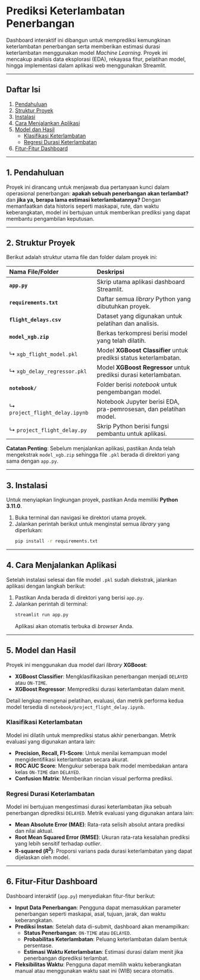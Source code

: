 # Prediksi Keterlambatan Penerbangan

Dashboard interaktif ini dibangun untuk memprediksi kemungkinan keterlambatan penerbangan serta memberikan estimasi durasi keterlambatan menggunakan model *Machine Learning*. Proyek ini mencakup analisis data eksplorasi (EDA), rekayasa fitur, pelatihan model, hingga implementasi dalam aplikasi web menggunakan Streamlit.

---

## Daftar Isi

1.  [Pendahuluan](#1-pendahuluan)
2.  [Struktur Proyek](#2-struktur-proyek)
3.  [Instalasi](#3-instalasi)
4.  [Cara Menjalankan Aplikasi](#4-cara-menjalankan-aplikasi)
5.  [Model dan Hasil](#5-model-dan-hasil)
    * [Klasifikasi Keterlambatan](#klasifikasi-keterlambatan)
    * [Regresi Durasi Keterlambatan](#regresi-durasi-keterlambatan)
6.  [Fitur-Fitur Dashboard](#6-fitur-fitur-dashboard)

---

## 1. Pendahuluan

Proyek ini dirancang untuk menjawab dua pertanyaan kunci dalam operasional penerbangan: **apakah sebuah penerbangan akan terlambat?** dan **jika ya, berapa lama estimasi keterlambatannya?** Dengan memanfaatkan data historis seperti maskapai, rute, dan waktu keberangkatan, model ini bertujuan untuk memberikan prediksi yang dapat membantu pengambilan keputusan.

---

## 2. Struktur Proyek

Berikut adalah struktur utama file dan folder dalam proyek ini:

| Nama File/Folder              | Deskripsi                                                                 |
| :---------------------------- | :------------------------------------------------------------------------ |
| **`app.py`** | Skrip utama aplikasi dashboard Streamlit.                                 |
| **`requirements.txt`** | Daftar semua *library* Python yang dibutuhkan proyek.                     |
| **`flight_delays.csv`** | Dataset yang digunakan untuk pelatihan dan analisis.                      |
| **`model_xgb.zip`** | Berkas terkompresi berisi model yang telah dilatih.                       |
| ↳ `xgb_flight_model.pkl`      | Model **XGBoost Classifier** untuk prediksi status keterlambatan.         |
| ↳ `xgb_delay_regressor.pkl`   | Model **XGBoost Regressor** untuk prediksi durasi keterlambatan.          |
| **`notebook/`** | Folder berisi *notebook* untuk pengembangan model.                        |
| ↳ `project_flight_delay.ipynb`| Notebook Jupyter berisi EDA, pra-pemrosesan, dan pelatihan model.         |
| ↳ `project_flight_delay.py`   | Skrip Python berisi fungsi pembantu untuk aplikasi.                       |

**Catatan Penting**: Sebelum menjalankan aplikasi, pastikan Anda telah mengekstrak `model_xgb.zip` sehingga file `.pkl` berada di direktori yang sama dengan `app.py`.

---

## 3. Instalasi

Untuk menyiapkan lingkungan proyek, pastikan Anda memiliki **Python 3.11.0**.

1.  Buka terminal dan navigasi ke direktori utama proyek.
2.  Jalankan perintah berikut untuk menginstal semua *library* yang diperlukan:
    ```bash
    pip install -r requirements.txt
    ```

---

## 4. Cara Menjalankan Aplikasi

Setelah instalasi selesai dan file model `.pkl` sudah diekstrak, jalankan aplikasi dengan langkah berikut:

1.  Pastikan Anda berada di direktori yang berisi `app.py`.
2.  Jalankan perintah di terminal:
    ```bash
    streamlit run app.py
    ```
    Aplikasi akan otomatis terbuka di *browser* Anda.

---

## 5. Model dan Hasil

Proyek ini menggunakan dua model dari *library* **XGBoost**:

* **XGBoost Classifier**: Mengklasifikasikan penerbangan menjadi `DELAYED` atau `ON-TIME`.
* **XGBoost Regressor**: Memprediksi durasi keterlambatan dalam menit.

Detail lengkap mengenai pelatihan, evaluasi, dan metrik performa kedua model tersedia di `notebook/project_flight_delay.ipynb`.

### Klasifikasi Keterlambatan

Model ini dilatih untuk memprediksi status akhir penerbangan. Metrik evaluasi yang digunakan antara lain:
* **Precision, Recall, F1-Score**: Untuk menilai kemampuan model mengidentifikasi keterlambatan secara akurat.
* **ROC AUC Score**: Mengukur seberapa baik model membedakan antara kelas `ON-TIME` dan `DELAYED`.
* **Confusion Matrix**: Memberikan rincian visual performa prediksi.

### Regresi Durasi Keterlambatan

Model ini bertujuan mengestimasi durasi keterlambatan jika sebuah penerbangan diprediksi `DELAYED`. Metrik evaluasi yang digunakan antara lain:
* **Mean Absolute Error (MAE)**: Rata-rata selisih absolut antara prediksi dan nilai aktual.
* **Root Mean Squared Error (RMSE)**: Ukuran rata-rata kesalahan prediksi yang lebih sensitif terhadap *outlier*.
* **R-squared ($R^2$)**: Proporsi varians pada durasi keterlambatan yang dapat dijelaskan oleh model.

---

## 6. Fitur-Fitur Dashboard

Dashboard interaktif (`app.py`) menyediakan fitur-fitur berikut:

* **Input Data Penerbangan**: Pengguna dapat memasukkan parameter penerbangan seperti maskapai, asal, tujuan, jarak, dan waktu keberangkatan.
* **Prediksi Instan**: Setelah data di-submit, dashboard akan menampilkan:
    * **Status Penerbangan**: `ON-TIME` atau `DELAYED`.
    * **Probabilitas Keterlambatan**: Peluang keterlambatan dalam bentuk persentase.
    * **Estimasi Waktu Keterlambatan**: Estimasi durasi dalam menit jika penerbangan diprediksi terlambat.
* **Fleksibilitas Waktu**: Pengguna dapat memilih waktu keberangkatan manual atau menggunakan waktu saat ini (WIB) secara otomatis.
